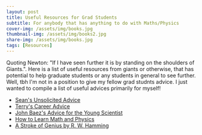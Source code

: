```yaml
---
layout: post
title: Useful Resources for Grad Students
subtitle: For anybody that has anything to do with Maths/Physics
cover-img: /assets/img/books.jpg
thumbnail-img: /assets/img/books2.jpg
share-img: /assets/img/books.jpg
tags: [Resources]
---
```


Quoting Newton: "If I have seen further it is by standing on the shoulders of Giants.". Here is a list of useful resources from giants or otherwise, that has potential to help
graduate students or any students in general to see further. 
Well, tbh I'm not in a position to give my fellow grad studnts advice. I just wanted to compile a list of useful advices primarily for myself!

* [Sean's Unsolicited Advice](https://www.preposterousuniverse.com/blog/2007/09/26/unsolicited-advice-iv-how-to-be-a-good-graduate-student/)
* [Terry's Career Advice](https://terrytao.wordpress.com/career-advice/)
* [John Baez's Advice for the Young Scientist](https://math.ucr.edu/home/baez/advice.html)
* [How to Learn Math and Physics](https://math.ucr.edu/home/baez/books.html#introduction)
* [A Stroke of Genius by R. W. Hamming](https://www.mccurley.org/advice/hamming_advice.html)
